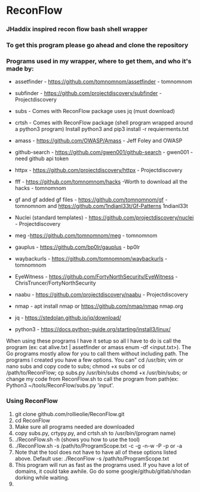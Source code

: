 # ReconFlow

### JHaddix inspired recon flow bash shell wrapper

### To get this program please go ahead and clone the repository

### Programs used in my wrapper, where to get them, and who it's made by:

- assetfinder - https://github.com/tomnomnom/assetfinder - tomnomnom

- subfinder - https://github.com/projectdiscovery/subfinder - Projectdiscovery 

- subs - Comes with ReconFlow package uses jq (must download)

- crtsh - Comes with ReconFlow package (shell program wrapped around a python3 program) Install python3 and pip3 install -r requierments.txt

- amass - https://github.com/OWASP/Amass  - Jeff Foley and OWASP

- github-search - https://github.com/gwen001/github-search - gwen001 - need github api token

- httpx - https://github.com/projectdiscovery/httpx - Projectdiscovery

- fff - https://github.com/tomnomnom/hacks -Worth to download all the hacks  - tomnomnom 

- gf and gf added gf files - https://github.com/tomnomnom/gf - tomnomnom and https://github.com/1ndianl33t/Gf-Patterns 1ndianl33t

- Nuclei (standard templates) - https://github.com/projectdiscovery/nuclei - Projectdiscovery

- meg -https://github.com/tomnomnom/meg - tomnomnom

- gauplus - https://github.com/bp0lr/gauplus - bp0lr

- waybackurls - https://github.com/tomnomnom/waybackurls - tomnomnom

- EyeWitness - https://github.com/FortyNorthSecurity/EyeWitness - ChrisTruncer/FortyNorthSecurity

- naabu - https://github.com/projectdiscovery/naabu - Projectdiscovery

- nmap -  apt install nmap or https://github.com/nmap/nmap nmap.org

- jq - https://stedolan.github.io/jq/download/

- python3 - https://docs.python-guide.org/starting/install3/linux/

When using these programs I have it setup so all I have to do is call the program (ex: cat alive.txt | assetfinder or amass enum -df <input.txt>). The Go programs mostly allow for you to call them without including path. The programs I created you have a few options. You can" cd /usr/bin; vim or nano subs and copy code to subs; chmod +x subs or cd /path/to/ReconFlow; cp subs.py /usr/bin/subs chomd +x /usr/bin/subs; or change my code from ReconFlow.sh to call the program from path(ex: Python3 ~/tools/ReconFlow/subs.py 'input'.


### Using ReconFlow
  1. git clone github.com/rollieolie/ReconFlow.git
  2. cd ReconFlow
  3. Make sure all programs needed are downloaded
  4. copy subs.py, crtypy.py, and crtsh.sh to /usr/bin/(program name)
  5. ./ReconFlow.sh -h (shows you how to use the tool)
  6. ./ReconFlow.sh -s /path/to/ProgramScope.txt -c -g -n-w -P -p or -a
  7. Note that the tool does not have to have all of these options listed above. Default use: ./ReconFlow -s /path/to/ProgramScope.txt
  8. This program will run as fast as the programs used. If you have a lot of domains, it could take awhile. Go do some google/github/gitlab/shodan dorking while waiting.
  9. 

